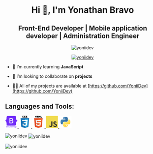 <h1 align="center">Hi 👋, I'm Yonathan Bravo</h1>
<h2 align="center">Front-End Developer | Mobile application developer | Administration Engineer</h2>

<p align="center"> <img src="https://komarev.com/ghpvc/?username=yoniidev&label=Profile%20views&color=0e75b6&style=flat" alt="yoniidev" /> </p>

<p align="center"> <a href="https://github.com/ryo-ma/github-profile-trophy"><img src="https://github-profile-trophy.vercel.app/?username=yoniidev" alt="yoniidev" /></a> </p>

- 🌱 I’m currently learning **JavaScript**

- 👯 I’m looking to collaborate on **projects**

- 👨‍💻 All of my projects are available at [https://github.com/YoniiDev](https://github.com/YoniiDev)

<h2 align="left">Languages and Tools:</h2>
<p align="left"> <a href="https://getbootstrap.com" target="_blank" rel="noreferrer"> <img src="https://raw.githubusercontent.com/devicons/devicon/master/icons/bootstrap/bootstrap-plain-wordmark.svg" alt="bootstrap" width="40" height="40"/> </a> <a href="https://www.w3schools.com/css/" target="_blank" rel="noreferrer"> <img src="https://raw.githubusercontent.com/devicons/devicon/master/icons/css3/css3-original-wordmark.svg" alt="css3" width="40" height="40"/> </a> <a href="https://www.w3.org/html/" target="_blank" rel="noreferrer"> <img src="https://raw.githubusercontent.com/devicons/devicon/master/icons/html5/html5-original-wordmark.svg" alt="html5" width="40" height="40"/> </a> <a href="https://developer.mozilla.org/en-US/docs/Web/JavaScript" target="_blank" rel="noreferrer"> <img src="https://raw.githubusercontent.com/devicons/devicon/master/icons/javascript/javascript-original.svg" alt="javascript" width="40" height="40"/> </a> <a href="https://www.python.org" target="_blank" rel="noreferrer"> <img src="https://raw.githubusercontent.com/devicons/devicon/master/icons/python/python-original.svg" alt="python" width="40" height="40"/> </a> </p>

<p><img align="left" src="https://github-readme-stats.vercel.app/api/top-langs?username=yoniidev&show_icons=true&locale=en&layout=compact" alt="yoniidev" /></p>

<p>&nbsp;<img align="center" src="https://github-readme-stats.vercel.app/api?username=yoniidev&show_icons=true&text_color=000000&locale=en" alt="yoniidev" /></p>

<p><img align="center" src="https://github-readme-streak-stats.herokuapp.com/?user=yoniidev&" alt="yoniidev" /></p>
